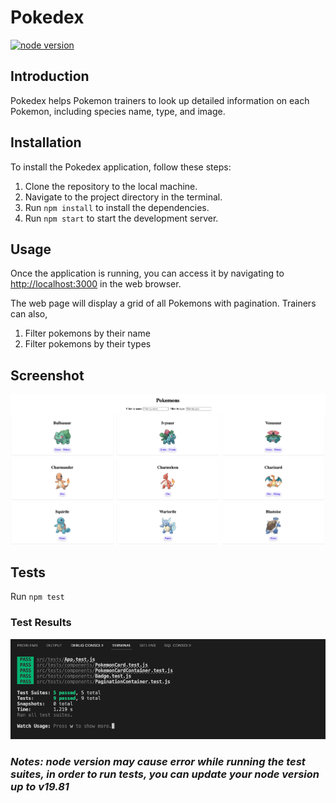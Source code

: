 # Pokedex
[![node version](https://badge.fury.io/js/node.svg)](https://badge.fury.io/js/node)

## Introduction
Pokedex helps Pokemon trainers to look up detailed information on each Pokemon, including species name, type, and image.

## Installation
To install the Pokedex application, follow these steps:
1. Clone the repository to the local machine.
2. Navigate to the project directory in the terminal.
3. Run `npm install` to install the dependencies.
4. Run `npm start` to start the development server.

## Usage
Once the application is running, you can access it by navigating to [http://localhost:3000](http://localhost:3000) in the web browser.

The web page will display a grid of all Pokemons with pagination. Trainers can also,
1. Filter pokemons by their name
2. Filter pokemons by their types

## Screenshot
![alt text](./page.png)

## Tests
Run `npm test`
### Test Results
![alt text](./test-result.png)
### *Notes: node version may cause error while running the test suites, in order to run tests, you can update your node version up to v19.81*